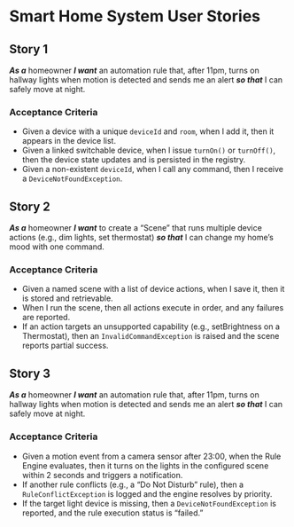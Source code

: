 # Smart Home System User Stories

## Story 1 

***As a*** homeowner
***I want*** an automation rule that, after 11pm, turns on hallway lights when motion is detected and sends me an alert
***so that*** I can safely move at night.

### Acceptance Criteria

- Given a device with a unique `deviceId` and `room`, when I add it, then it appears in the device list.
- Given a linked switchable device, when I issue `turnOn()` or `turnOff()`, then the device state updates and is persisted in the registry.
- Given a non-existent `deviceId`, when I call any command, then I receive a `DeviceNotFoundException`.



## Story 2 

***As a*** homeowner
***I want*** to create a “Scene” that runs multiple device actions (e.g., dim lights, set thermostat)
***so that*** I can change my home’s mood with one command.

### Acceptance Criteria

- Given a named scene with a list of device actions, when I save it, then it is stored and retrievable.
- When I run the scene, then all actions execute in order, and any failures are reported.
- If an action targets an unsupported capability (e.g., setBrightness on a Thermostat), then an `InvalidCommandException` is raised and the scene reports partial success.



## Story 3

***As a*** homeowner
***I want*** an automation rule that, after 11pm, turns on hallway lights when motion is detected and sends me an alert
***so that*** I can safely move at night.

### Acceptance Criteria

- Given a motion event from a camera sensor after 23:00, when the Rule Engine evaluates, then it turns on the lights in the configured scene within 2 seconds and triggers a notification.
- If another rule conflicts (e.g., a “Do Not Disturb” rule), then a `RuleConflictException` is logged and the engine resolves by priority.
- If the target light device is missing, then a `DeviceNotFoundException` is reported, and the rule execution status is “failed.”

